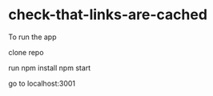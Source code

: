 # check-that-links-are-cached

To run the app

clone repo

run 
npm install 
npm start

go to localhost:3001


